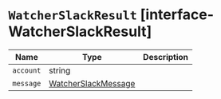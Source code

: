 # `WatcherSlackResult` [interface-WatcherSlackResult]

| Name | Type | Description |
| - | - | - |
| `account` | string | &nbsp; |
| `message` | [WatcherSlackMessage](./WatcherSlackMessage.md) | &nbsp; |
